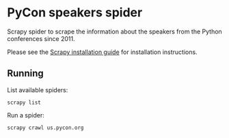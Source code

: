 PyCon speakers spider
=====================

Scrapy spider to scrape the information about the speakers from the Python conferences since 2011.

Please see the [Scrapy installation guide](http://doc.scrapy.org/en/latest/intro/install.html) for installation instructions.

Running
-------

List available spiders:

    scrapy list

Run a spider:

    scrapy crawl us.pycon.org

